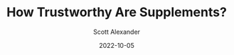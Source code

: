 ---
layout: podcast
title: "How Trustworthy Are Supplements?"
author: Scott Alexander
description: https://astralcodexten.substack.com/p/how-trustworthy-are-supplements
date: 2022-10-05
length: 9613460
duration: 2403
guid: how-trustworthy-are-supplements
---